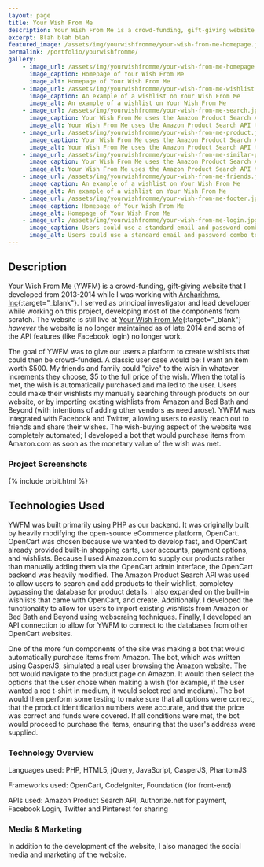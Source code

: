 ```yaml
---
layout: page
title: Your Wish From Me
description: Your Wish From Me is a crowd-funding, gift-giving website that I developed from 2013-2014.
excerpt: Blah blah blah
featured_image: /assets/img/yourwishfromme/your-wish-from-me-homepage.jpg
permalink: /portfolio/yourwishfromme/
gallery:
    - image_url: /assets/img/yourwishfromme/your-wish-from-me-homepage.jpg
      image_caption: Homepage of Your Wish From Me
      image_alt: Homepage of Your Wish From Me
    - image_url: /assets/img/yourwishfromme/your-wish-from-me-wishlist.jpg
      image_caption: An example of a wishlist on Your Wish From Me
      image_alt: An example of a wishlist on Your Wish From Me 
    - image_url: /assets/img/yourwishfromme/your-wish-from-me-search.jpg
      image_caption: Your Wish From Me uses the Amazon Product Search API to allow users to search for new wishes
      image_alt: Your Wish From Me uses the Amazon Product Search API to allow users to search for new wishes        
    - image_url: /assets/img/yourwishfromme/your-wish-from-me-product.jpg
      image_caption: Your Wish From Me uses the Amazon Product Search API to allow users to search for new wishes
      image_alt: Your Wish From Me uses the Amazon Product Search API to allow users to search for new wishes 
    - image_url: /assets/img/yourwishfromme/your-wish-from-me-similar-products.jpg
      image_caption: Your Wish From Me uses the Amazon Product Search API to allow users to search for new wishes
      image_alt: Your Wish From Me uses the Amazon Product Search API to allow users to search for new wishes      
    - image_url: /assets/img/yourwishfromme/your-wish-from-me-friends.jpg
      image_caption: An example of a wishlist on Your Wish From Me
      image_alt: An example of a wishlist on Your Wish From Me  
    - image_url: /assets/img/yourwishfromme/your-wish-from-me-footer.jpg
      image_caption: Homepage of Your Wish From Me
      image_alt: Homepage of Your Wish From Me
    - image_url: /assets/img/yourwishfromme/your-wish-from-me-login.jpg
      image_caption: Users could use a standard email and password combo to login, or use social media accounts like Facebook and Twitter  
      image_alt: Users could use a standard email and password combo to login, or use social media accounts like Facebook and Twitter     
---
```


## Description
Your Wish From Me (YWFM) is a crowd-funding, gift-giving website that I developed from 2013-2014 while I was working with [Archarithms, Inc](http://archarithms.com){:target="_blank"}. I served as principal investigator and 
lead developer while working on this project, developing most of the components from scratch. The website is still live at [Your Wish From Me](http://yourwishfromme.com){:target="_blank"} *however* the website 
is no longer maintained as of late 2014 and some of the API features (like Facebook login) no longer work.

The goal of YWFM was to give our users a platform to create wishlists that could then be crowd-funded. A classic user case would be: I want an item worth $500. My friends and family could "give" to the wish in whatever 
increments they choose, $5 to the full price of the wish. When the total is met, the wish is automatically purchased and mailed to the user. Users could make their wishlists my manually searching through products on our website, or by 
importing existing wishlists from Amazon and Bed Bath and Beyond (with intentions of adding other vendors as need arose). YWFM was integrated with Facebook and Twitter, allowing users to easily reach out to friends and share their 
wishes. The wish-buying aspect of the website was completely automated; I developed a bot that would purchase items from Amazon.com as soon as the monetary value of the wish was met.

### Project Screenshots

{% include orbit.html %}

## Technologies Used
YWFM was built primarily using PHP as our backend. It was originally built by heavily modifying the open-source eCommerce platform, OpenCart. OpenCart was chosen because we wanted to develop fast, and OpenCart already provided built-in
shopping carts, user accounts, payment options, and wishlists. Because I used Amazon.com to supply our products rather than manually adding them via the OpenCart admin interface, the OpenCart backend was heavily modified. The Amazon Product Search API 
was used to allow users to search and add products to their wishlist, completey bypassing the database for product details. I also expanded on the built-in wishlists that came with OpenCart, and create. Additionally, I developed the functionality to 
allow for users to import existing wishlists from Amazon or Bed Bath and Beyond using webscraing techniques. Finally, I developed an API connection to allow for YWFM to connect to the databases from other OpenCart websites.

One of the more fun components of the site was making a bot that would automatically purchase items from Amazon. The bot, which was written using CasperJS, simulated a real user browsing the Amazon website. The bot would 
navigate to the product page on Amazon. It would then select the options that the user chose when making a wish (for example, if the user wanted a red t-shirt in medium, it would select red and medium). The bot would then perform some 
testing to make sure that all options were correct, that the product identification numbers were accurate, and that the price was correct and funds were covered. If all conditions were met, the bot would proceed to purchase 
the items, ensuring that the user's address were supplied.


### Technology Overview

Languages used: PHP, HTML5, jQuery, JavaScript, CasperJS, PhantomJS

Frameworks used: OpenCart, CodeIgniter, Foundation (for front-end)

APIs used: Amazon Product Search API, Authorize.net for payment, Facebook Login, Twitter and Pinterest for sharing

### Media & Marketing

In addition to the development of the website, I also managed the social media and marketing of the website. 